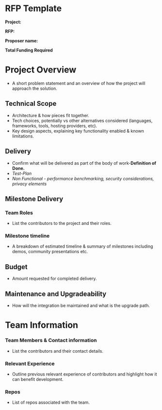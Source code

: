 # RFP Template

**Project:** 

**RFP:** 

**Proposer name:** 

**Total Funding Required**

# **Project Overview**

- A short problem statement and an overview of how the project will approach the solution.

## Technical **Scope**

- Architecture & how pieces fit together.
- Tech choices, potentially vs other alternatives considered (languages, frameworks, tools, hosting providers, etc).
- Key design aspects, explaining key functionality enabled & known limitations.

## **Delivery**

- Confirm what will be delivered as part of the body of work-**Definition of Done.**
- *Test-Plan*
- *Non Functional - performance benchmarking, security considerations, privacy elements*

## **Milestone Delivery**

### **Team Roles**

- List the contributors to the project and their roles.

### Milestone timeline

- A breakdown of estimated timeline & summary of milestones including demos, community presentations etc.

## **Budget**

- Amount requested for completed delivery.

## **Maintenance and Upgradeability**

- How will the integration be maintained and what is the upgrade path.

# **Team Information**

### **Team Members & Contact information**

- List the contributors and their contact details.

### **Relevant Experience**

- Outline previous relevant experience of contributors and highlight how it can benefit development.

### Repos

- List of repos associated with the team.
